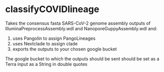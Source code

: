 # classifyCOVIDlineage

Takes the consensus fasta SARS-CoV-2 genome assembly outputs of IlluminaPreprocessAssembly.wdl and NanoporeGuppyAssembly.wdl and:
1. uses Pangolin to assign PangoLineages
2. uses Nextclade to assign clade
3. exports the outputs to your chosen google bucket

The google bucket to which the outputs should be sent should be set as a Terra input as a String in double quotes
